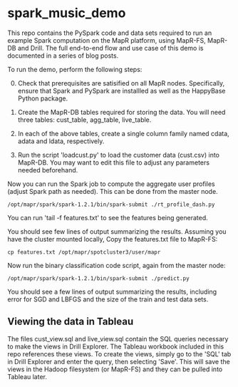 # spark_music_demo
This repo contains the PySpark code and data sets required to run an example Spark computation on the MapR platform, using MapR-FS, MapR-DB and Drill.  The full end-to-end flow and use case of this demo is documented in a series of blog posts.

To run the demo, perform the following steps:

0) Check that prerequisites are satisified on all MapR nodes.  Specifically, ensure that Spark and PySpark are installled as well as the HappyBase Python package.

1) Create the MapR-DB tables required for storing the data.  You will need three tables:  cust_table, agg_table, live_table.

2) In each of the above tables, create a single column family named cdata, adata and ldata, respectively.

3) Run the script 'loadcust.py' to load the customer data (cust.csv) into MapR-DB.  You may want to edit this file to adjust any parameters needed beforehand.

Now you can run the Spark job to compute the aggregate user profiles (adjust Spark path as needed).  This can be done from the master node.

```
/opt/mapr/spark/spark-1.2.1/bin/spark-submit ./rt_profile_dash.py 
```

You can run 'tail -f features.txt' to see the features being generated.

You should see few lines of output summarizing the results.  Assuming you have the cluster mounted locally, Copy the features.txt file to MapR-FS:

```
cp features.txt /opt/mapr/spotcluster3/user/mapr
```

Now run the binary classification code script, again from the master node:

```
/opt/mapr/spark/spark-1.2.1/bin/spark-submit ./predict.py
```

You should see a few lines of output summarizing the results, including error for SGD and LBFGS and the size of the train and test data sets.

## Viewing the data in Tableau

The files cust_view.sql and live_view.sql contain the SQL queries necessary to make the views in Drill Explorer.  The Tableau workbook included in this repo references these views.  To create the views, simply go to the 'SQL' tab in Drill Explorer and enter the query, then selecting 'Save'.  This will save the views in the Hadoop filesystem (or MapR-FS) and they can be pulled into Tableau later.







